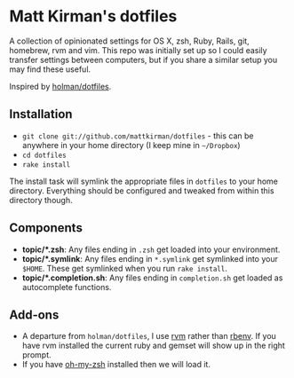 # Matt Kirman's dotfiles

A collection of opinionated settings for OS X, zsh, Ruby, Rails, git,
homebrew, rvm and vim. This repo was initially set up so I could easily
transfer settings between computers, but if you share a similar setup
you may find these useful.

Inspired by [holman/dotfiles](https://github.com/holman/dotfiles).

## Installation

* `git clone git://github.com/mattkirman/dotfiles` - this can be
  anywhere in your home directory (I keep mine in `~/Dropbox`)
* `cd dotfiles`
* `rake install`

The install task will symlink the appropriate files in `dotfiles` to
your home directory. Everything should be configured and tweaked from
within this directory though.

## Components

* **topic/*.zsh**: Any files ending in `.zsh` get loaded into your
  environment.
* **topic/*.symlink**: Any files ending in `*.symlink` get symlinked
  into your `$HOME`. These get symlinked when you run `rake install`.
* **topic/*.completion.sh**: Any files ending in `completion.sh` get
  loaded as autocomplete functions.

## Add-ons

* A departure from `holman/dotfiles`, I use [rvm](https://rvm.io/)
  rather than [rbenv](https://github.com/sstephenson/rbenv). If you have
  rvm installed the current ruby and gemset will show up in the right
  prompt.
* If you have [oh-my-zsh](https://github.com/robbyrussell/oh-my-zsh)
  installed then we will load it.
